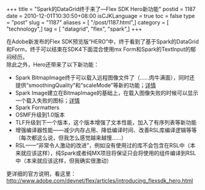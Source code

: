 +++
title = "Spark的DataGrid终于来了—Flex SDK Hero新功能"
postid = 1187
date = 2010-12-01T10:30:50+08:00
isCJKLanguage = true
toc = false
type = "post"
slug = "1187"
aliases = [ "/post/1187.html",]
category = [ "technology",]
tag = [ "datagrid", "flex", "spark",]
+++


在Adobe新发布的Flex
SDK预览版“HERO”中，终于看到了基于Spark的DataGrid和Form，终于可以结束在SDK4下面混合使用mx
Form和Spark的TextInput的郁闷经历。  
除此之外，Hero还带来了以下新功能：

-   Spark
    BitmapImage终于可以载入远程图像文件了（……肉牛满面），同时还提供“smoothingQuality”和“scaleMode”等新的功能；[详情](http://opensource.adobe.com/wiki/display/flexsdk/Spark+Image)
-   Spark
    Image建立在BitmapImage的基础上，在载入图像失败的时候可以显示一个载入失败的图标；[详情](http://opensource.adobe.com/wiki/display/flexsdk/Spark+Image)
-   Spark Formatters
-   OSMF升级到1.0版本
-   TLF升级到下一个版本，这个版本增强了文本性能，加入了有序列表等新功能
-   增强编译器性能——减少内存占用、降低编译时间、改善RSL库编译逻辑等等（每次都这么说，但我怎么感觉越来越慢……）
-   RSL——“非常令人激动的改进”，例如没有使用过的库不会包含在RSL中（本来就应该这样），纯Spark或者纯MX项目将保证只会将使用的组件编译到RSL中（本来就应该这样，但我确实很激动）

更详细的官方说明，看这里：<http://www.adobe.com/devnet/flex/articles/introducing_flexsdk_hero.html>

